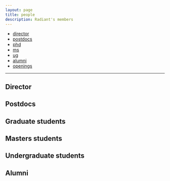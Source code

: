 ```yaml
---
layout: page
title: people
description: Radiant's members
---
```


<div class="navbar">
    <div class="navbar-inner">
        <ul class="nav">
            <li><a href="https://engineering.missouri.edu/faculty/tanu-malik/">director</a></li>
            <li><a href="postdocs">postdocs</a></li>
            <li><a href="phd">phd</a></li>
            <li><a href="masters">ms</a></li>
            <li><a href="ug">ug</a></li>
            <li><a href="alumni">alumni</a></li>
            <li><a href="openings">openings</a></li>
        </ul>
    </div>
</div>

---

## Director


## Postdocs


## Graduate students


## Masters students


## Undergraduate students


## Alumni
